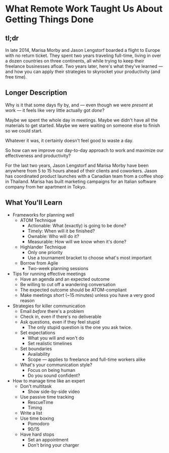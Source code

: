 # What Remote Work Taught Us About Getting Things Done

## tl;dr

In late 2014, Marisa Morby and Jason Lengstorf boarded a flight to Europe with no return ticket. They spent two years traveling full-time, living in over a dozen countries on three continents, all while trying to keep their freelance businesses afloat. Two years later, here's what they've learned — and how you can apply their strategies to skyrocket your productivity (and free time).

## Longer Description

Why is it that some days fly by, and — even though we were _present_ at work — it feels like very little actually got _done_?

Maybe we spent the whole day in meetings. Maybe we didn't have all the materials to get started. Maybe we were waiting on someone else to finish so we could start.

Whatever it was, it certainly doesn't feel good to waste a day.

So how can we improve our day-to-day approach to work and maximize our effectiveness and productivity?

For the last two years, Jason Lengstorf and Marisa Morby have been anywhere from 5 to 15 hours ahead of their clients and coworkers. Jason has coordinated product launches with a Canadian team from a coffee shop in Thailand. Marisa has built marketing campaigns for an Italian software company from her apartment in Tokyo.

## What You'll Learn

- Frameworks for planning well
  - ATOM Technique
    - Actionable: What (exactly) is going to be done?
    - Timely:     When will it be finished?
    - Ownable:    Who will do it?
    - Measurable: How will we know when it's done?
  - Highlander Technique
    - Only one priority
    - Use a tournament bracket to choose what's most important
  - Borrow from Agile
    - Two-week planning sessions
- Tips for running effective meetings
  - Have an agenda and an expected outcome
  - Be willing to cut off a wandering conversation
  - The expected outcome should be ATOM-compliant
  - Make meetings _short_ (~15 minutes) unless you have a very good reason
- Strategies for killer communication
  - Email _before_ there's a problem
  - Check in, even if there's no deliverable
  - Ask questions, even if they feel stupid
    - The only stupid question is the one you ask twice.
  - Set expectations
    - What you will and won't do
    - Set realistic timelines
  - Set boundaries
    - Availability
    - Scope — applies to freelance and full-time workers alike
  - What's your communication style?
    - Focus on being human
    - Do you sound confident?
- How to manage time like an expert
  - Don't multitask
    - Show side-by-side video
  - Use passive time tracking
    - RescueTime
    - Timing
  - Write a list
  - Use time boxing
    - Pomodoro
    - 90/15
  - Have hard stops
    - Set an appointment
    - Don't bring your charger
